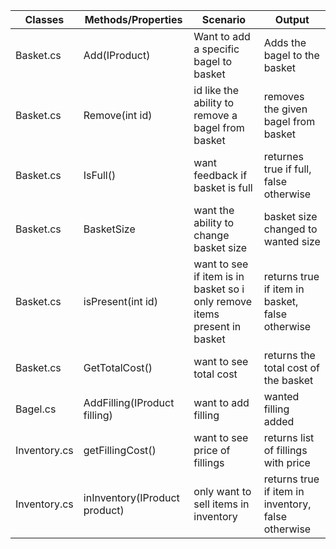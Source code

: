 |Classes| Methods/Properties|Scenario|Output|
|-------|-------------------|---------|------|
|Basket.cs|Add(IProduct)|Want to add a specific bagel to basket|Adds the bagel to the basket|
|Basket.cs|Remove(int id)| id like the ability to remove a bagel from basket| removes the given bagel from basket|
|Basket.cs|IsFull()| want feedback if basket is full| returnes true if full, false otherwise|
|Basket.cs|BasketSize| want the ability to change basket size| basket size changed to wanted size|
|Basket.cs|isPresent(int id)| want to see if item is in basket so i only remove items present in basket| returns true if item in basket, false otherwise|
|Basket.cs|GetTotalCost()| want to see total cost| returns the total cost of the basket|
|Bagel.cs|AddFilling(IProduct filling)| want to add filling| wanted filling added|
|Inventory.cs|getFillingCost()| want to see price of fillings| returns list of fillings with price|
|Inventory.cs|inInventory(IProduct product)|only want to sell items in inventory|returns true if item in inventory, false otherwise|
